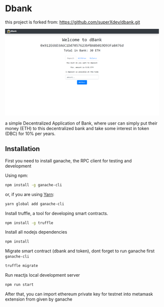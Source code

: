 # Dbank
this project is forked from: https://github.com/superXdev/dbank.git

![dbank](https://github.com/superXdev/dbank/blob/starter_kit/dbank.png?raw=true)

a simple Decentralized Application of Bank, where user can simply put their money (ETH) to this decentralized bank and take some interest in token (DBC) for 10% per years.

## Installation
First you need to install ganache, the RPC client for testing and development

Using npm:

```Bash
npm install -g ganache-cli
```

or, if you are using [Yarn](https://yarnpkg.com/):

```Bash
yarn global add ganache-cli
```
Install truffle, a tool for developing smart contracts.

```Bash
npm install -g truffle
```

Install all nodejs dependencies

```Bash
npm install
```

Migrate smart contract (dbank and token), dont forget to run ganache first `ganache-cli`

```Bash
truffle migrate
```

Run reactjs local development server

```Bash
npm run start
```

After that, you can import ethereum private key for testnet into metamask extension from given by ganache